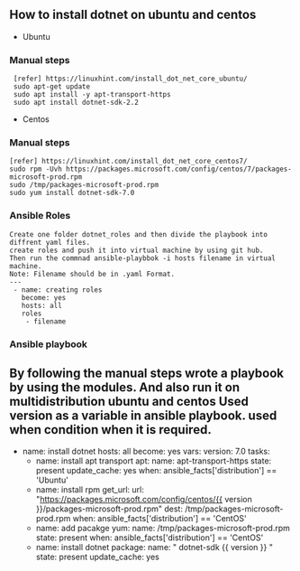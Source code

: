 How to install dotnet on ubuntu and centos
------------------------------------------
* Ubuntu
### Manual steps
```
 [refer] https://linuxhint.com/install_dot_net_core_ubuntu/ 
 sudo apt-get update 
 sudo apt install -y apt-transport-https
 sudo apt install dotnet-sdk-2.2
```
* Centos
### Manual steps
```
[refer] https://linuxhint.com/install_dot_net_core_centos7/
sudo rpm -Uvh https://packages.microsoft.com/config/centos/7/packages-microsoft-prod.rpm
sudo /tmp/packages-microsoft-prod.rpm
sudo yum install dotnet-sdk-7.0
```

### Ansible Roles
```
Create one folder dotnet_roles and then divide the playbook into diffrent yaml files.
create roles and push it into virtual machine by using git hub.
Then run the commnad ansible-playbbok -i hosts filename in virtual machine.
Note: Filename should be in .yaml Format.
---
 - name: creating roles
   become: yes
   hosts: all
   roles
    - filename
```
### Ansible playbook
By following the manual steps wrote a playbook by using the modules.
And also run it on multidistribution ubuntu and centos
Used version as a variable in ansible playbook.
used when condition when it is required.
---
  - name: install dotnet
    hosts: all
    become: yes
    vars:
      version: 7.0
    tasks:
      - name: install apt transport
        apt:
          name: apt-transport-https
          state: present
          update_cache: yes
        when: ansible_facts['distribution'] == 'Ubuntu'
      - name: install rpm
        get_url:
          url: "https://packages.microsoft.com/config/centos/{{ version }}/packages-microsoft-prod.rpm"
          dest: /tmp/packages-microsoft-prod.rpm
        when: ansible_facts['distribution'] == 'CentOS'
      - name: add pacakge
        yum:
          name: /tmp/packages-microsoft-prod.rpm
          state: present
        when: ansible_facts['distribution'] == 'CentOS' 
      - name: install dotnet
        package:
          name: " dotnet-sdk {{ version }} "
          state: present
          update_cache: yes






